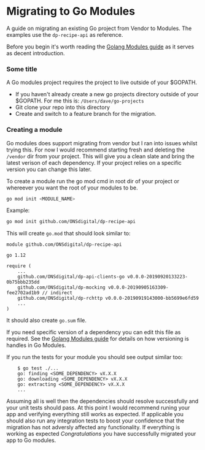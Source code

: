 Migrating to Go Modules
=======================

A guide on migrating an existing Go project from Vendor to Modules. The examples use the `dp-recipe-api` as reference.

Before you begin it's worth reading the [Golang Modules guide](https://blog.golang.org/using-go-modules) as it serves
 as decent introduction.

### Some title

A Go modules project requires the project to live outside of your $GOPATH. 
 - If you haven't already create a new go projects directory outside of your $GOPATH. For me this is: `/Users/dave/go-projects`
 - Git clone your repo into this directory 
 - Create and switch to a feature branch for the migration.

### Creating a module
Go modules does support migrating from vendor but I ran into issues whilst trying this. For now I would recommend
 starting fresh and deleting the `/vendor` dir from your project. This will give you a clean slate and bring the
  latest verison of each dependency. If your project relies on a specific version you can change this later.

To create a module run the go mod cmd in root dir of your project or whereever you want the root of your modules to
 be.
 
 ```bash
 go mod init <MODULE_NAME>
 ```
Example:

```bash
go mod init github.com/ONSdigital/dp-recipe-api
```
This will create `go.mod` that should look similar to:
```
module github.com/ONSdigital/dp-recipe-api

go 1.12

require (
    ...
    github.com/ONSdigital/dp-api-clients-go v0.0.0-20190920133223-0b75bbb235dd
    github.com/ONSdigital/dp-mocking v0.0.0-20190905163309-fee2702ad1b9 // indirect
    github.com/ONSdigital/dp-rchttp v0.0.0-20190919143000-bb5699e6fd59
    ... 
)
```
It should also create `go.sum` file.

If you need specific version of a dependency you can edit this file as required. See the 
[Golang Modules guide](https://blog.golang.org/using-go-modules) for details on how versioning is handles in Go Modules.

If you run the tests for your module you should see output similar too:
```
    $ go test ./...
    go: finding <SOME_DEPENDENCY> vX.X.X
    go: downloading <SOME_DEPENDENCY> vX.X.X
    go: extracting <SOME_DEPENDENCY> vX.X.X
    ...
```
Assuming all is well then the dependencies should resolve successfully and your unit tests should pass. At this point I
 would recommend runing your app and verifying everything still works as expected. If applicable you should also run any
  integration tests to boost your confidence that the migration has not adversly affected any functionality. If 
  everything is working as expected *Congratulations* you have successfully migrated your app to Go modules. 